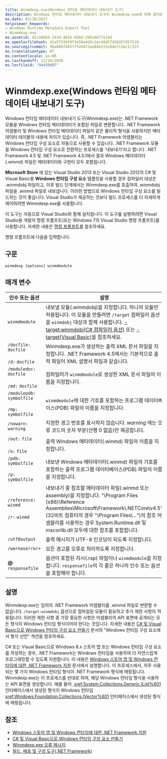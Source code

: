```yaml
---
title: Winmdexp.exe(Windows 런타임 메타데이터 내보내기 도구)
description: Windows 런타임 메타데이터 내보내기 도구인 Winmdexp.exe에 대해 알아봅니다. 이 도구는 .NET 모듈을 Windows 런타임 메타데이터를 포함하는 파일로 변환합니다.
ms.date: 03/30/2017
helpviewer_keywords:
- Windows Runtime Metadata Export Tool
- Winmdexp.exe
ms.assetid: d2ce0683-343d-403e-bb8d-209186f7a19d
ms.openlocfilehash: 42a57334f9f3e50a4d3c3ec48d57d26357d57510
ms.sourcegitcommit: 30a686fd4377fe6472aa04e215c0de711bc1c322
ms.translationtype: HT
ms.contentlocale: ko-KR
ms.lasthandoff: 11/10/2020
ms.locfileid: "94439497"
---
```

# <a name="winmdexpexe-windows-runtime-metadata-export-tool"></a>Winmdexp.exe(Windows 런타임 메타데이터 내보내기 도구)

Windows 런타임 메타데이터 내보내기 도구(Winmdexp.exe)는 .NET Framework 모듈을 Windows 런타임 메타데이터가 포함된 파일로 변환합니다. .NET Framework 어셈블리 및 Windows 런타임 메타데이터 파일이 같은 물리적 형식을 사용하지만 메타데이터 테이블의 내용에 차이가 있습니다. 즉, .NET Framework 어셈블리는 Windows 런타임 구성 요소로 자동으로 사용할 수 있습니다. .NET Framework 모듈을 Windows 런타임 구성 요소로 전환하는 프로세스를 ‘내보내기’라고 합니다. .NET Framework 4.5 및 .NET Framework 4.5.1에서 결과 Windows 메타데이터(.winmd) 파일은 메타데이터와 구현이 모두 포함됩니다.  
  
 **Microsoft Store** 에 있는 Visual Studio 2013 또는 Visual Studio 2012의 C# 및 Visual Basic용 **Windows 런타임 구성 요소** 템플릿을 사용할 경우 컴파일러 대상은 .winmdobj 파일이고, 이후 빌드 단계에서는 Winmdexp.exe를 호출하여 .winmdobj 파일을 .winmd 파일로 내보냅니다. 이러한 방법으로 Windows 런타임 구성 요소를 빌드하는 것이 좋습니다. Visual Studio가 제공하는 것보다 빌드 프로세스를 더 자세하게 제어하려면 Winmdexp.exe를 사용합니다.  
  
 이 도구는 자동으로 Visual Studio와 함께 설치됩니다. 이 도구를 실행하려면 Visual Studio용 개발자 명령 프롬프트(또는 Windows 7의 Visual Studio 명령 프롬프트)를 사용합니다. 자세한 내용은 [명령 프롬프트](developer-command-prompt-for-vs.md)를 참조하세요.  
  
 명령 프롬프트에 다음을 입력합니다.  
  
## <a name="syntax"></a>구문  
  
```console  
winmdexp [options] winmdmodule  
```  
  
## <a name="parameters"></a>매개 변수  
  
|인수 또는 옵션|설명|  
|------------------------|-----------------|  
|`winmdmodule`|내보낼 모듈(.winmdobj)을 지정합니다. 하나의 모듈만 허용됩니다. 이 모듈을 만들려면 `/target` 컴파일러 옵션을 `winmdobj` 대상과 함께 사용합니다. [-target:winmdobj(C# 컴파일러 옵션)](../../csharp/language-reference/compiler-options/target-winmdobj-compiler-option.md) 또는 [-target(Visual Basic)](../../visual-basic/reference/command-line-compiler/target.md)을 참조하세요.|  
|`/docfile:` `docfile`<br /><br /> `/d:` `docfile`|Winmdexp.exe가 생성하는 출력 XML 문서 파일을 지정합니다. .NET Framework 4.5에서는 기본적으로 출력 파일이 XML 설명서 파일과 같습니다.|  
|`/moduledoc:` `docfile`<br /><br /> `/md:` `docfile`|컴파일러가 `winmdmodule`로 생성한 XML 문서 파일의 이름을 지정합니다.|  
|`/modulepdb:` `symbolfile`<br /><br /> `/mp:` `symbolfile`|`winmdmodule`에 대한 기호를 포함하는 프로그램 데이터베이스(PDB) 파일의 이름을 지정합니다.|  
|`/nowarn:` `warning`|지정한 경고 번호를 표시하지 않습니다. *warning* 에는 오류 코드의 숫자 부분(선행 0 없음)만 제공합니다.|  
|`/out:` `file`<br /><br /> `/o:` `file`|출력 Windows 메타데이터(.winmd) 파일의 이름을 지정합니다.|  
|`/pdb:` `symbolfile`<br /><br /> `/p:` `symbolfile`|내보낸 Windows 메타데이터(.winmd) 파일의 기호를 포함하는 출력 프로그램 데이터베이스(PDB) 파일의 이름을 지정합니다.|  
|`/reference:` `winmd`<br /><br /> `/r:` `winmd`|내보내기 중 참조할 메타데이터 파일(.winmd 또는 assembly)을 지정합니다. "\Program Files (x86)\Reference Assemblies\Microsoft\Framework\\.NETCore\v4.5"(32비트 컴퓨터의 경우 "\Program Files\\...")의 참조 어셈블리를 사용하는 경우 System.Runtime.dll 및 mscorlib.dll 모두에 대한 참조를 포함합니다.|  
|`/utf8output`|출력 메시지가 UTF-8 인코딩이 되도록 지정합니다.|  
|`/warnaserror+`|모든 경고를 오류로 처리하도록 지정합니다.|  
|**@** `responsefile`|옵션이 포함된 지시(.rsp) 파일이나 `winmdmodule`을 지정합니다. `responsefile`의 각 줄은 하나의 인수 또는 옵션을 포함해야 합니다.|  
  
## <a name="remarks"></a>설명  

 Winmdexp.exe는 임의의 .NET Framework 어셈블리를 .winmd 파일로 변환할 수 없습니다. `/target:winmdobj` 옵션으로 컴파일된 모듈이 필요하고 추가 제한 사항이 적용됩니다. 이러한 제한 사항 중 가장 중요한 사항은 어셈블리의 API 표면에 공개되는 모든 형식이 Windows 런타임 형식이어야 한다는 것입니다. 자세한 내용은 [C# 및 Visual Basic으로 Windows 런타임 구성 요소 만들기](/previous-versions/br230301(v=vs.110)) 문서의 "Windows 런타임 구성 요소에서 형식 선언" 섹션을 참조하세요.
  
 C# 또는 Visual Basic으로 Windows 8.x 스토어 앱 또는 Windows 런타임 구성 요소를 작성하는 경우, .NET Framework는 Windows 런타임을 사용하여 더 자연스럽게 프로그래밍할 수 있도록 지원합니다. 이 내용은 [Windows 스토어 앱 및 Windows 런타임에 대한 .NET Framework 지원](../cross-platform/support-for-windows-store-apps-and-windows-runtime.md) 문서에서 설명합니다. 이 프로세스에서, 자주 사용되는 몇 가지 Windows 런타임 형식이 .NET Framework 형식에 매핑됩니다. Winmdexp.exe는 이 프로세스를 반대로 하여, 해당 Windows 런타임 형식을 사용하는 API 표면을 생성합니다. 예를 들어, <xref:System.Collections.Generic.IList%601> 인터페이스에서 생성된 형식이 Windows 런타임 <xref:Windows.Foundation.Collections.IVector%601> 인터페이스에서 생성된 형식에 매핑됩니다.  
  
## <a name="see-also"></a>참조

- [Windows 스토어 앱 및 Windows 런타임에 대한 .NET Framework 지원](../cross-platform/support-for-windows-store-apps-and-windows-runtime.md)
- [C# 및 Visual Basic으로 Windows 런타임 구성 요소 만들기](/previous-versions/br230301(v=vs.110))
- [Winmdexp.exe 오류 메시지](winmdexp-exe-error-messages.md)
- [빌드, 배포 및 구성 도구(.NET Framework)](/previous-versions/dotnet/netframework-4.0/dd233108(v=vs.100))
